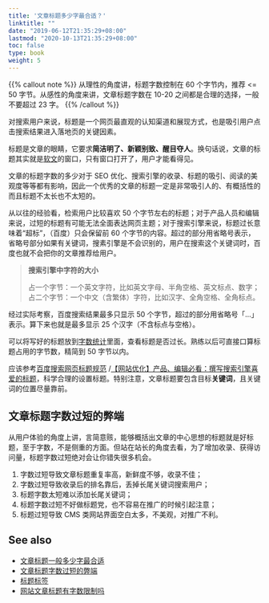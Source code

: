 ```yaml
---
title: '文章标题多少字最合适？'
linktitle: ""
date: "2019-06-12T21:35:29+08:00"
lastmod: "2020-10-13T21:35:29+08:00"
toc: false
type: book
weight: 5
---
```


{{% callout note %}}
从理性的角度讲，标题字数控制在 60 个字节内，推荐 <= 50 字节。从感性的角度来讲，文章标题字数在 10-20 之间都是合理的选择，一般不要超过 23 字。
{{% /callout %}}

对搜索用户来说，标题是一个网页最直观的认知渠道和展现方式，也是吸引用户点击搜索结果进入落地页的关键因素。 

标题是文章的眼睛，它要求**简洁明了、新颖别致、醒目夺人**。换句话说，文章的标题其实就是[软文](https://wiki.mbalib.com/wiki/%E8%BD%AF%E6%96%87)的窗口，只有窗口打开了，用户才能看得见。

文章的标题字数的多少对于 SEO 优化、搜索引擎的收录、标题的吸引、阅读的美观度等等都有影响，因此一个优秀的文章的标题一定是非常吸引人的、有概括性的而且标题不太长也不太短的。

从以往的经验看，检索用户比较喜欢 50 个字节左右的标题；对于产品人员和编辑来说，过短的标题有可能无法全面表达网页主题；对于搜索引擎来说，标题过长意味着“超标”，（百度）只会保留前 60 个字节的内容。超过的部分用省略号表示，省略号部分如果有关键词，搜素引擎是不会识别的，用户在搜索这个关键词时，百度也就不会把你的文章推荐给用户。

> **搜索引擎中字符的大小**
>
> 占一个字节：一个英文字符，比如英文字母、半角空格、英文标点、数字；<br>
> 占二个字节：一个中文（含繁体）字符，比如汉字、全角空格、全角标点。

经过实际考察，百度搜索结果最多只显示 50 个字节，超过的部分用省略号「...」表示。算下来也就是最多显示 25 个汉字（不含标点与空格）。

可以将写好的标题放到[字数统计](https://www.sojson.com/convert/zishutongji.html)里面，查看标题是否过长。熟练以后可直接口算标题占用的字节数，精简到 50 字节以内。


应该参考[百度搜索网页标题规范](https://ziyuan.baidu.com/college/articleinfo?id=2728) /[【网站优化】产品、编辑必看：撰写搜索引擎喜爱的标题](https://ziyuan.baidu.com/college/articleinfo?id=102)，科学合理的设置标题。特别注意，文章标题要包含目标**关键词**，且关键词的位置尽量靠前。



## 文章标题字数过短的弊端

从用户体验的角度上讲，言简意赅，能够概括出文章的中心思想的标题就是好标题，至于字数，不是侧重的方面。但站在站长的角度去看，为了增加收录、获得访问量，标题字数过短绝对会让你错失很多机会。

1. 字数过短导致文章标题重复率高，新鲜度不够，收录不佳；
2. 字数过短导致收录后的排名靠后，丢掉长尾关键词搜索用户；
3. 标题字数太短难以添加长尾关键词；
4. 标题字数过短不好做标题党，也不容易在推广的时候引起注意；
5. 标题过短导致 CMS 类网站界面空白太多，不美观，对推广不利。



## See also

* [文章标题一般多少字最合适](https://www.sohu.com/a/316546313_120142897)
* [文章标题字数过短的弊端](https://jingyan.baidu.com/article/0a52e3f47c4a2abf62ed72ae.html)
* [标题标签](https://baike.baidu.com/item/%E6%A0%87%E9%A2%98%E6%A0%87%E7%AD%BE)
* [网站文章标题有字数限制吗](http://www.tangmengyun.com/seo/705.html)

